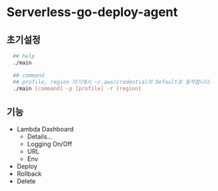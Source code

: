 # Serverless-go-deploy-agent

## 초기설정

```sh
  ## help
  ./main

  ## command
  ## profile, region 미기재시 ~/.aws/credential의 Default로 동작합니다.
  ./main [command] -p [profile] -r [region]
```

## 기능

- Lambda Dashboard
  - Details...
  - Logging On/Off
  - URL
  - Env
- Deploy
- Rollback
- Delete

